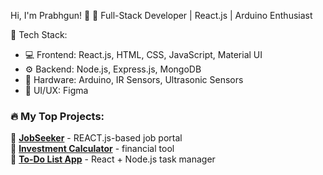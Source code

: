  Hi, I'm Prabhgun! 👋 
🚀 Full-Stack Developer | React.js | Arduino Enthusiast

🔧 Tech Stack:
- 💻 Frontend: React.js, HTML, CSS, JavaScript, Material UI
- ⚙️ Backend: Node.js, Express.js, MongoDB
- 🔬 Hardware: Arduino, IR Sensors, Ultrasonic Sensors
- 🎨 UI/UX: Figma

### 🔥 My Top Projects:
🔹 **[JobSeeker](https://github.com/Prabhgun-works/JobSeeker)** - REACT.js-based job portal  
🔹 **[Investment Calculator](https://github.com/Prabhgun-works/Investment-Calculator)** - financial tool  
🔹 **[To-Do List App](https://github.com/Prabhgun-works/Todo-List-App)** - React + Node.js task manager  


